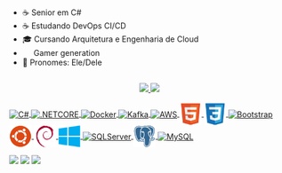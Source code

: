 * ☕ Senior em C#
* ☕ Estudando DevOps CI/CD
* 🎓 Cursando Arquitetura e Engenharia de Cloud
*  <a href="https://playvalorant.com/pt-br/"><img src="https://user-images.githubusercontent.com/2520292/172984732-89d140ce-1aa6-4d33-840a-202adf5fe345.png" width="16" height="16" /></a> Gamer generation
* 👦 Pronomes: Ele/Dele

##
<div align="center">
  <a href="https://github.com/Jeankininho">
  <img height="145em" src="https://github-readme-stats.vercel.app/api?username=Jeankininho&show_icons=true&include_all_commits=true&count_private=true"/>
  <img height="145em" src="https://github-readme-stats.vercel.app/api/top-langs/?username=Jeankininho&layout=compact&langs_count=7"/>
</div>
  
  
<div style="display: inline_block"><br>
  <img align="center" alt="C#" height="40" width="40" src="https://cdn.jsdelivr.net/gh/devicons/devicon/icons/csharp/csharp-line.svg" />
  <img align="center" alt=".NETCORE" height="40" width="40" src="https://cdn.jsdelivr.net/gh/devicons/devicon/icons/dotnetcore/dotnetcore-original.svg" />
  <img align="center" alt="Docker" height="40" width="40" src="https://cdn.jsdelivr.net/gh/devicons/devicon/icons/docker/docker-original.svg" />
  <img align="center" alt="Kafka" height="40" width="40" src="https://cdn.jsdelivr.net/gh/devicons/devicon/icons/apachekafka/apachekafka-original-wordmark.svg" />
  <img align="center" alt="AWS" height="40" width="40" src="https://cdn.jsdelivr.net/gh/devicons/devicon/icons/amazonwebservices/amazonwebservices-original-wordmark.svg" />
  <img align="center" alt="HTML5" height="40" width="40"  src="https://raw.githubusercontent.com/devicons/devicon/master/icons/html5/html5-original.svg"/>
  <img align="center" alt="CSS" height="40" width="40" src="https://raw.githubusercontent.com/devicons/devicon/master/icons/css3/css3-original.svg"/>
  <img align="center" alt="Bootstrap" height="40" width="40"  src="https://cdn.jsdelivr.net/gh/devicons/devicon/icons/bootstrap/bootstrap-original.svg" />
  <img align="center" alt="Ubuntu" height="40" width="40" src="https://raw.githubusercontent.com/devicons/devicon/master/icons/ubuntu/ubuntu-plain.svg"/>
  <img align="center" alt="Debian" height="40" width="40" src="https://raw.githubusercontent.com/devicons/devicon/master/icons/debian/debian-original.svg"/>
  <img align="center" alt="Windows" height="40" width="40" src="https://raw.githubusercontent.com/devicons/devicon/master/icons/windows8/windows8-original.svg"/>
    <img align="center" alt="SQLServer" height="40" width="40" src="https://cdn.jsdelivr.net/gh/devicons/devicon/icons/microsoftsqlserver/microsoftsqlserver-plain-wordmark.svg"/>
  <img align="center" alt="PostgreSQL" height="40" width="40" src="https://raw.githubusercontent.com/devicons/devicon/master/icons/postgresql/postgresql-plain.svg"/>
  <img align="center" alt="MySQL" height="40" width="40" src="https://cdn.jsdelivr.net/gh/devicons/devicon/icons/mysql/mysql-original.svg" />
</div> 
  
 
  <a href="https://instagram.com/Jeankininho" target="_blank"><img src="https://img.shields.io/badge/-Instagram-%23E4405F?style=for-the-badge&logo=instagram&logoColor=white" target="_blank"></a>
  <a href = "mailto:jean.kininho@gmail.com"><img src="https://img.shields.io/badge/-Gmail-%23333?style=for-the-badge&logo=gmail&logoColor=white" target="_blank"></a>
  <a href="https://www.linkedin.com/in/Jeankininho" target="_blank"><img src="https://img.shields.io/badge/-LinkedIn-%230077B5?style=for-the-badge&logo=linkedin&logoColor=white" target="_blank"></a> 

  
